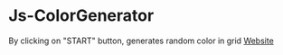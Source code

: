 # Js-ColorGenerator
By clicking on "START" button, generates random color in grid 
[Website](https://arinjaysaraf.github.io/Js-ColorGenerator/)
